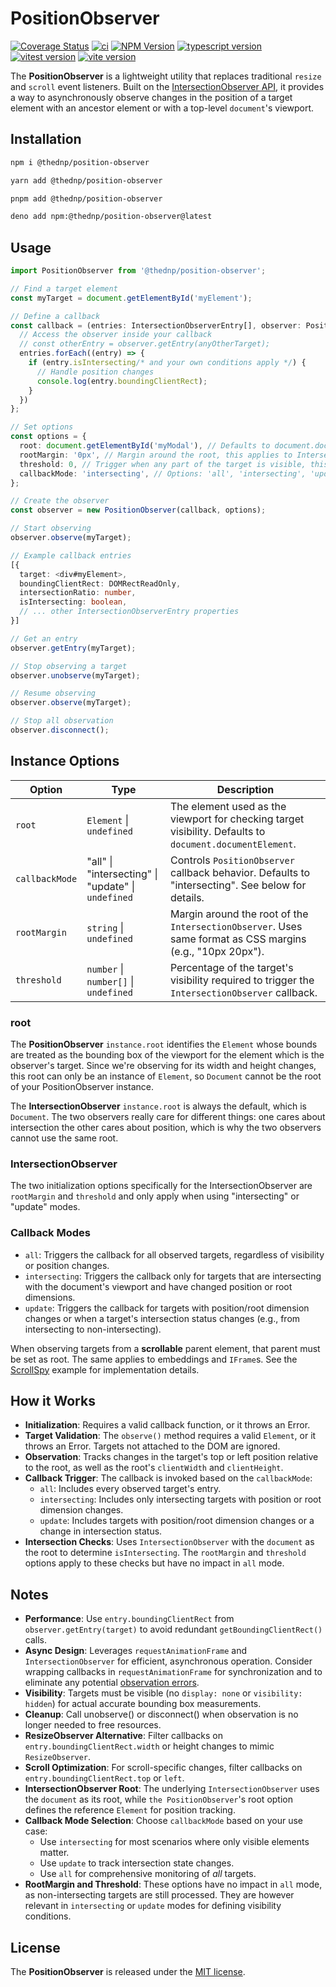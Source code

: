 # PositionObserver
[![Coverage Status](https://coveralls.io/repos/github/thednp/position-observer/badge.svg)](https://coveralls.io/github/thednp/position-observer)
[![ci](https://github.com/thednp/position-observer/actions/workflows/ci.yml/badge.svg)](https://github.com/thednp/position-observer/actions/workflows/ci.yml)
[![NPM Version](https://img.shields.io/npm/v/@thednp/position-observer.svg)](https://www.npmjs.com/package/@thednp/position-observer)
[![typescript version](https://img.shields.io/badge/typescript-5.8.3-brightgreen)](https://www.typescriptlang.org/)
[![vitest version](https://img.shields.io/badge/vitest-3.2.3-brightgreen)](https://vitest.dev/)
[![vite version](https://img.shields.io/badge/vite-6.3.5-brightgreen)](https://vitejs.dev/)


The **PositionObserver** is a lightweight utility that replaces traditional `resize` and `scroll` event listeners. Built on the [IntersectionObserver API](https://developer.mozilla.org/en-US/docs/Web/API/IntersectionObserver), it provides a way to asynchronously observe changes in the position of a target element with an ancestor element or with a top-level `document`'s viewport.


## Installation

```bash
npm i @thednp/position-observer
```

```bash
yarn add @thednp/position-observer
```

```bash
pnpm add @thednp/position-observer
```

```bash
deno add npm:@thednp/position-observer@latest
```


## Usage

```ts
import PositionObserver from '@thednp/position-observer';

// Find a target element
const myTarget = document.getElementById('myElement');

// Define a callback
const callback = (entries: IntersectionObserverEntry[], observer: PositionObserver) => {
  // Access the observer inside your callback
  // const otherEntry = observer.getEntry(anyOtherTarget);
  entries.forEach((entry) => {
    if (entry.isIntersecting/* and your own conditions apply */) {
      // Handle position changes
      console.log(entry.boundingClientRect);
    }
  })
};

// Set options
const options = {
  root: document.getElementById('myModal'), // Defaults to document.documentElement
  rootMargin: '0px', // Margin around the root, this applies to IntersectionObserver only
  threshold: 0, // Trigger when any part of the target is visible, this applies to IntersectionObserver only
  callbackMode: 'intersecting', // Options: 'all', 'intersecting', 'update'
};

// Create the observer
const observer = new PositionObserver(callback, options);

// Start observing
observer.observe(myTarget);

// Example callback entries
[{
  target: <div#myElement>,
  boundingClientRect: DOMRectReadOnly,
  intersectionRatio: number,
  isIntersecting: boolean,
  // ... other IntersectionObserverEntry properties
}]

// Get an entry
observer.getEntry(myTarget);

// Stop observing a target
observer.unobserve(myTarget);

// Resume observing
observer.observe(myTarget);

// Stop all observation
observer.disconnect();
```


## Instance Options

| Option | Type | Description |
|--------| -----|-------------|
| `root` | `Element` \| `undefined` | The element used as the viewport for checking target visibility. Defaults to `document.documentElement`.|
| `callbackMode` | "all" \| "intersecting" \| "update" \| `undefined` | Controls `PositionObserver` callback behavior. Defaults to "intersecting". See below for details. |
| `rootMargin` | `string` \| `undefined` | Margin around the root of the `IntersectionObserver`. Uses same format as CSS margins (e.g., "10px 20px"). |
| `threshold` | `number` \| `number[]` \| `undefined` | Percentage of the target's visibility required to trigger the `IntersectionObserver` callback. |

### root
The **PositionObserver** `instance.root` identifies the `Element` whose bounds are treated as the bounding box of the viewport for the element which is the observer's target. Since we're observing for its width and height changes, this root can only be an instance of `Element`, so `Document` cannot be the root of your PositionObserver instance.

The **IntersectionObserver** `instance.root` is always the default, which is `Document`. The two observers really care for different things: one cares about intersection the other cares about position, which is why the two observers cannot use the same root.

### IntersectionObserver
The two initialization options specifically for the IntersectionObserver are `rootMargin` and `threshold` and only apply when using "intersecting" or "update" modes.

### Callback Modes
* `all`: Triggers the callback for all observed targets, regardless of visibility or position changes.
* `intersecting`: Triggers the callback only for targets that are intersecting with the document's viewport and have changed position or root dimensions.
* `update`: Triggers the callback for targets with position/root dimension changes or when a target's intersection status changes (e.g., from intersecting to non-intersecting).

When observing targets from a **scrollable** parent element, that parent must be set as root. The same applies to embeddings and `IFrame`s. See the [ScrollSpy](https://github.com/thednp/bootstrap.native/blob/master/src/components/scrollspy.ts) example for implementation details.


## How it Works
* **Initialization**: Requires a valid callback function, or it throws an Error.
* **Target Validation**: The `observe()` method requires a valid `Element`, or it throws an Error. Targets not attached to the DOM are ignored.
* **Observation**: Tracks changes in the target's top or left position relative to the root, as well as the root's `clientWidth` and `clientHeight`.
* **Callback Trigger**: The callback is invoked based on the `callbackMode`:
  - `all`: Includes every observed target's entry.
  - `intersecting`: Includes only intersecting targets with position or root dimension changes.
  - `update`: Includes targets with position/root dimension changes or a change in intersection status.
* **Intersection Checks**: Uses `IntersectionObserver` with the `document` as the root to determine `isIntersecting`. The `rootMargin` and `threshold` options apply to these checks but have no impact in `all` mode.


## Notes
* **Performance**: Use `entry.boundingClientRect` from `observer.getEntry(target)` to avoid redundant `getBoundingClientRect()` calls.
* **Async Design**: Leverages `requestAnimationFrame` and `IntersectionObserver` for efficient, asynchronous operation. Consider wrapping callbacks in `requestAnimationFrame` for synchronization and to eliminate any potential [observation errors](https://developer.mozilla.org/en-US/docs/Web/API/ResizeObserver#observation_errors).
* **Visibility**: Targets must be visible (no `display: none` or `visibility: hidden`) for actual accurate bounding box measurements.
* **Cleanup**: Call unobserve() or disconnect() when observation is no longer needed to free resources.
* **ResizeObserver Alternative**: Filter callbacks on `entry.boundingClientRect.width` or height changes to mimic `ResizeObserver`.
* **Scroll Optimization**: For scroll-specific changes, filter callbacks on `entry.boundingClientRect.top` or `left`.
* **IntersectionObserver Root**: The underlying `IntersectionObserver` uses the `document` as its root, while `the PositionObserver`'s root option defines the reference `Element` for position tracking.
* **Callback Mode Selection**: Choose `callbackMode` based on your use case:
  - Use `intersecting` for most scenarios where only visible elements matter.
  - Use `update` to track intersection state changes.
  - Use `all` for comprehensive monitoring of *all* targets.
* **RootMargin and Threshold**: These options have no impact in `all` mode, as non-intersecting targets are still processed. They are however relevant in `intersecting` or `update` modes for defining visibility conditions.


## License
The **PositionObserver** is released under the [MIT license](https://github.com/thednp/position-observer/blob/master/LICENSE).
